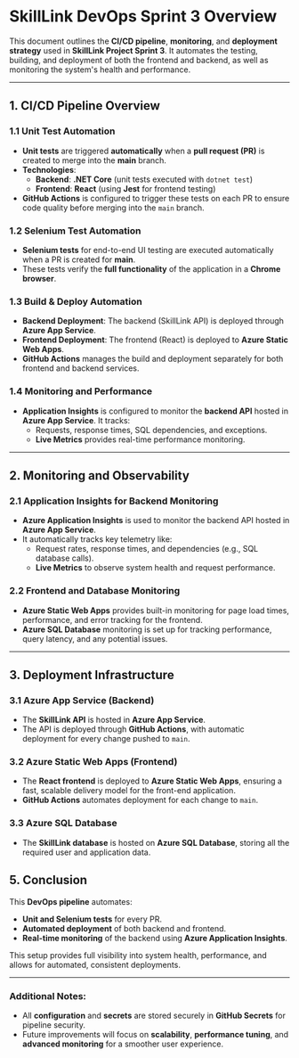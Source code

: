 # **SkillLink DevOps Sprint 3 Overview**

This document outlines the **CI/CD pipeline**, **monitoring**, and **deployment strategy** used in **SkillLink Project Sprint 3**. It automates the testing, building, and deployment of both the frontend and backend, as well as monitoring the system's health and performance.

---

## **1. CI/CD Pipeline Overview**

### **1.1 Unit Test Automation**
- **Unit tests** are triggered **automatically** when a **pull request (PR)** is created to merge into the **main** branch.
- **Technologies**:
  - **Backend**: **.NET Core** (unit tests executed with `dotnet test`)
  - **Frontend**: **React** (using **Jest** for frontend testing)
- **GitHub Actions** is configured to trigger these tests on each PR to ensure code quality before merging into the `main` branch.

### **1.2 Selenium Test Automation**
- **Selenium tests** for end-to-end UI testing are executed automatically when a PR is created for **main**.
- These tests verify the **full functionality** of the application in a **Chrome browser**.

### **1.3 Build & Deploy Automation**
- **Backend Deployment**: The backend (SkillLink API) is deployed through **Azure App Service**.
- **Frontend Deployment**: The frontend (React) is deployed to **Azure Static Web Apps**.
- **GitHub Actions** manages the build and deployment separately for both frontend and backend services.

### **1.4 Monitoring and Performance**
- **Application Insights** is configured to monitor the **backend API** hosted in **Azure App Service**. It tracks:
  - Requests, response times, SQL dependencies, and exceptions.
  - **Live Metrics** provides real-time performance monitoring.

---

## **2. Monitoring and Observability**

### **2.1 Application Insights for Backend Monitoring**
- **Azure Application Insights** is used to monitor the backend API hosted in **Azure App Service**.
- It automatically tracks key telemetry like:
  - Request rates, response times, and dependencies (e.g., SQL database calls).
  - **Live Metrics** to observe system health and request performance.

### **2.2 Frontend and Database Monitoring**
- **Azure Static Web Apps** provides built-in monitoring for page load times, performance, and error tracking for the frontend.
- **Azure SQL Database** monitoring is set up for tracking performance, query latency, and any potential issues.

---

## **3. Deployment Infrastructure**

### **3.1 Azure App Service (Backend)**
- The **SkillLink API** is hosted in **Azure App Service**.
- The API is deployed through **GitHub Actions**, with automatic deployment for every change pushed to `main`.

### **3.2 Azure Static Web Apps (Frontend)**
- The **React frontend** is deployed to **Azure Static Web Apps**, ensuring a fast, scalable delivery model for the front-end application.
- **GitHub Actions** automates deployment for each change to `main`.

### **3.3 Azure SQL Database**
- The **SkillLink database** is hosted on **Azure SQL Database**, storing all the required user and application data.

## **5. Conclusion**

This **DevOps pipeline** automates:
- **Unit and Selenium tests** for every PR.
- **Automated deployment** of both backend and frontend.
- **Real-time monitoring** of the backend using **Azure Application Insights**.

This setup provides full visibility into system health, performance, and allows for automated, consistent deployments.

---

### **Additional Notes:**
- All **configuration** and **secrets** are stored securely in **GitHub Secrets** for pipeline security.
- Future improvements will focus on **scalability**, **performance tuning**, and **advanced monitoring** for a smoother user experience.

